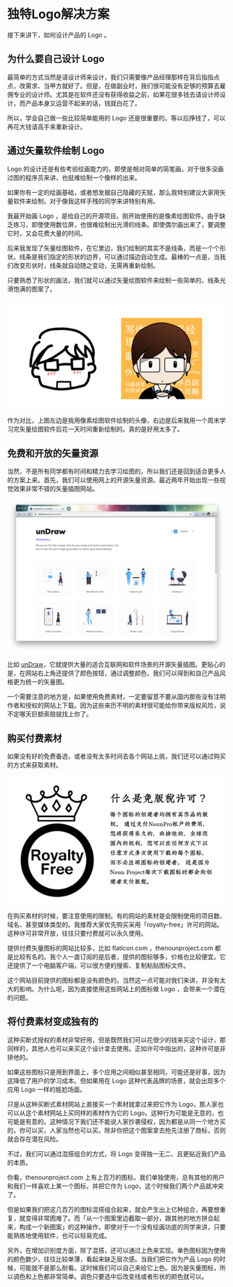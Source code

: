 # 独特Logo解决方案

接下来讲下，如何设计产品的 Logo 。

## 为什么要自己设计 Logo

最简单的方式当然是请设计师来设计，我们只需要像产品经理那样在背后指指点点，改需求、当甲方就好了。但是，在做副业时，我们很可能没有足够的预算去雇佣专业的设计师。尤其是在软件还没有获得收益之前，如果花很多钱去请设计师设计，而产品本身又运营不起来的话，钱就白花了。

所以，学会自己做一些比较简单能用的 Logo 还是很重要的。等以后挣钱了，可以再花大钱请高手来重新设计。

## 通过矢量软件绘制 Logo

Logo 的设计还是有些考验绘画能力的，即使是相对简单的简笔画，对于很多没画过图的程序员来讲，也挺难绘制一个像样的出来。

如果你有一定的绘画基础，或者想发掘自己隐藏的天赋，那么我特别建议大家用矢量软件来绘制，对于像我这样手残的同学来讲特别有用。

我最开始画 Logo ，是给自己的开源项目。刚开始使用的是像素绘图软件。由于缺乏练习，即使使用数位屏，也很难绘制出光滑的线条。即使偶尔画出来了，要调整它时，又会花费大量的时间。

后来我发现了矢量绘图软件，在它里边，我们绘制的其实不是线条，而是一个个形状。线条是我们指定的形状的边界，可以通过描边自动生成。最棒的一点是，当我们改变形状时，线条就自动随之变动，无需再重新绘制。

只要熟悉了形状的画法，我们就可以通过矢量绘图软件来绘制一些简单的、线条光滑饱满的图案了。

![picture 21](images/8b829b0a4c402ed46bc3a5074fb09a0f84a1165edbb87e639e67b21917814939.png)  


作为对比，上图左边是我用像素绘图软件绘制的头像，右边是后来我用一个周末学习完矢量绘图软件后花一天时间重新绘制的。真的是好用太多了。

## 免费和开放的矢量资源

当然，不是所有同学都有时间和精力去学习绘图的，所以我们还是回到适合更多人的方案上来。首先，我们可以使用网上的开源矢量资源。最近两年开始出现一些视觉效果非常不错的矢量插图网站。

![picture 22](images/c13cdf64696d6fd190f4a14fa5315a5b46a8605da7dcfaab939db35d3d6e89c3.png)  


比如 [unDraw](https://undraw.co/)，它就提供大量的适合互联网和软件场景的开源矢量插图。更贴心的是，在网站右上角还提供了颜色按钮，通过调整颜色，我们可以得到和自己产品风格更为统一的矢量图。

一个需要注意的地方是，如果使用免费素材，一定要留意不要从国内那些没有注明作者和授权的网站上下载。因为这些来历不明的素材很可能给你带来版权风险，说不定哪天巨额索赔就找上你了。

## 购买付费素材

如果没有好的免费备选，或者没有太多时间去各个网站上挑，我们还可以通过购买的方式来获取素材。

![picture 23](images/ce1b14fcbeae1ba524a711f67361504b5d4658561031cfcc8d35da0af4d3bffd.png)  


在购买素材的时候，要注意使用的限制。有的网站的素材是会限制使用的项目数、域名、甚至媒体类型的。我推荐大家优先购买采用「royalty-free」许可的网站。这种许可非常开放，往往只要付费就可以永久使用。

提供付费矢量图标的网站比较多，比如 flaticon.com ，thenounproject.com 都是比较有名的。我个人一直订阅的是后者，提供的图标够多，价格也比较便宜。它还提供了一个电脑客户端，可以很方便的搜索、复制粘贴图标文件。

这个网站目前提供的图标都是没有颜色的。当然这一点可能对我们来讲，并没有太大的影响。为什么呢，因为直接使用这些网站上的图标做 Logo ，会带来一个潜在的问题。

## 将付费素材变成独有的

这种买断式授权的素材非常好用，但是既然我们可以花很少的钱来买这个设计，那同样的，其他人也可以来买这个设计拿去使用。正如许可中指出的，这种许可是非排他的。

如果这些图标只是用到界面上，多个应用之间相似甚至相同，可能还是好事，因为这降低了用户的学习成本。但如果用在 Logo 这种代表品牌的场景，就会出现多个应用 Logo 一样的尴尬场面。

只是从这种买断式素材网站上直接买一个素材就拿过来把它作为 Logo，那人家也可以从这个素材网站上买同样的素材作为它的 Logo。这种行为可能是无意的，也可能是有意的。这种情况下我们还不能说人家抄袭侵权，因为都是从同一个地方买的，你可以买，人家当然也可以买。除非你把这个图案拿去抢先注册了商标，否则就会存在潜在风险。

不过，我们可以通过混搭组合的方式，将 Logo 变得独一无二、且更贴近我们产品的本质。

你看，thenounproject.com 上有上百万的图标。我们单独使用，总有其他的用户和我们一样喜欢上某一个图标，并把它作为 Logo，这个时候我们两个产品就冲突了。

但是如果我们把这几百万的图标混搭组合起来，就会产生出上亿种组合，再要想重复，就变得非常困难了。而「从一个图案里边截取一部分，跟其他的地方拼合起来，构成一个新图案」的这种操作，即使对于一个没有绘画功底的同学来讲，只要能熟练地使用软件，也可以轻易完成。

另外，在增加识别度方面，除了混搭，还可以通过上色来实现。单色图标因为使用的颜色数少，往往比较单薄，看起来缺乏层次感。当我们把它作为产品 Logo 的时候，可能就不是那么耐看。这时候我们可以自己来给它上色。因为是矢量图标，所以调色和上色都非常简单。调色只要选中后改变线或者形状的颜色就可以。



